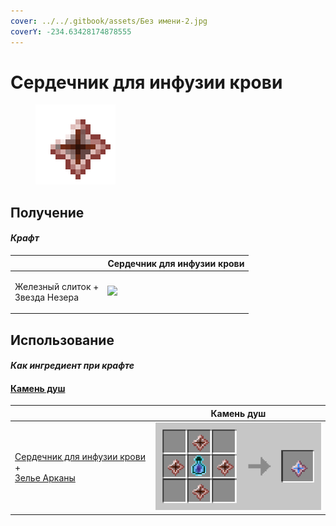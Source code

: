 ```yaml
---
cover: ../../.gitbook/assets/Без имени-2.jpg
coverY: -234.63428174878555
---
```


# Сердечник для инфузии крови

<figure><img src="../../.gitbook/assets/blood_infusion_core_128.png" alt=""><figcaption></figcaption></figure>

## Получение

#### _Крафт_

|                                           | Сердечник для инфузии крови                          |
| ----------------------------------------- | ---------------------------------------------------- |
| <p>Железный слиток +<br>Звезда Незера</p> | ![](../../.gitbook/assets/blood\_infusion\_core.png) |

## Использование

#### _Как ингредиент при крафте_

#### [Камень душ](soulstone.md)

|                                                                                                                               | Камень душ                               |
| ----------------------------------------------------------------------------------------------------------------------------- | ---------------------------------------- |
| <p><a href="blood_infusion_core.md">Сердечник для инфузии крови</a> +<br><a href="weak_arcana_potion.md">Зелье Арканы</a></p> | ![](../../.gitbook/assets/soulstone.png) |

